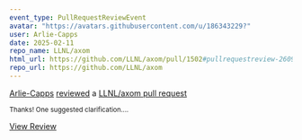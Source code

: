 ```yaml
---
event_type: PullRequestReviewEvent
avatar: "https://avatars.githubusercontent.com/u/186343229?"
user: Arlie-Capps
date: 2025-02-11
repo_name: LLNL/axom
html_url: https://github.com/LLNL/axom/pull/1502#pullrequestreview-2609214013
repo_url: https://github.com/LLNL/axom
---
```


<a href='https://github.com/Arlie-Capps' target='_blank'>Arlie-Capps</a> <a href='https://github.com/LLNL/axom/pull/1502#pullrequestreview-2609214013' target='_blank'>reviewed</a> a <a href='https://github.com/LLNL/axom/pull/1502' target='_blank'>LLNL/axom pull request</a>

<small>Thanks!  One suggested clarification....</small>

<a href='https://github.com/LLNL/axom/pull/1502#pullrequestreview-2609214013' target='_blank'>View Review</a>